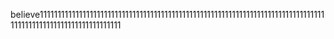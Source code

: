 believe111111111111111111111111111111111111111111111111111111111111111111111111111111111111111111111111111111111111111
